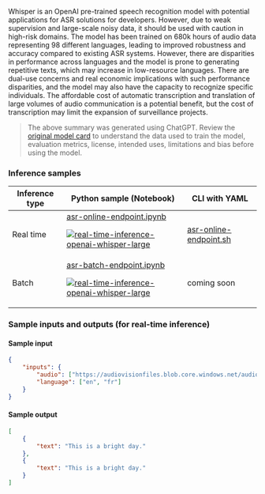 Whisper is an OpenAI pre-trained speech recognition model with potential applications for ASR solutions for developers. However, due to weak supervision and large-scale noisy data, it should be used with caution in high-risk domains. The model has been trained on 680k hours of audio data representing 98 different languages, leading to improved robustness and accuracy compared to existing ASR systems. However, there are disparities in performance across languages and the model is prone to generating repetitive texts, which may increase in low-resource languages. There are dual-use concerns and real economic implications with such performance disparities, and the model may also have the capacity to recognize specific individuals. The affordable cost of automatic transcription and translation of large volumes of audio communication is a potential benefit, but the cost of transcription may limit the expansion of surveillance projects.

> The above summary was generated using ChatGPT. Review the <a href="https://huggingface.co/openai/whisper-large" target="_blank">original model card</a> to understand the data used to train the model, evaluation metrics, license, intended uses, limitations and bias before using the model.

### Inference samples

Inference type|Python sample (Notebook)|CLI with YAML
|--|--|--|
Real time|<a href="https://aka.ms/azureml-infer-online-sdk-asr" target="_blank">asr-online-endpoint.ipynb</a><p><a href="https://github.com/Azure/azureml-oss-models/actions/workflows/real-time-inference-openai-whisper-large_nb.yaml"><img alt="real-time-inference-openai-whisper-large" src="https://github.com/Azure/azureml-oss-models/actions/workflows/real-time-inference-openai-whisper-large_nb.yaml/badge.svg"/></a></p>|<a href="https://aka.ms/azureml-infer-online-cli-asr" target="_blank">asr-online-endpoint.sh</a>
Batch |<a href="https://aka.ms/azureml-infer-batch-sdk-asr" target="_blank">asr-batch-endpoint.ipynb</a><p><a href="https://github.com/Azure/azureml-oss-models/actions/workflows/real-time-inference-openai-whisper-large_nb.yaml"><img alt="real-time-inference-openai-whisper-large" src="https://github.com/Azure/azureml-oss-models/actions/workflows/real-time-inference-openai-whisper-large_nb.yaml/badge.svg"/></a></p>| coming soon


### Sample inputs and outputs (for real-time inference)

#### Sample input
```json
{
    "inputs": {
        "audio": ["https://audiovisionfiles.blob.core.windows.net/audio/audio.m4a", "https://audiovisionfiles.blob.core.windows.net/audio/audio.m4a"],
        "language": ["en", "fr"]
    }
}
```

#### Sample output
```json
[
    {
        "text": "This is a bright day."
    },
    {
        "text": "This is a bright day."
    }
]
```
